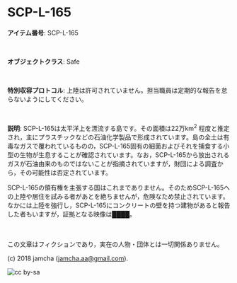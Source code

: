 

# SCP-L-165

**アイテム番号**: SCP-L-165  

<br>  

**オブジェクトクラス**: Safe  

<br>  

**特別収容プロトコル**: 上陸は許可されていません。担当職員は定期的な報告を怠らないようにしてください。  

<br>  

**説明**: SCP-L-165は太平洋上を漂流する島です。その面積は22万km<sup>2</sup> 程度と推定され，主にプラスチックなどの石油化学製品で形成されています。島の全土は有毒なガスで覆われているものの，SCP-L-165固有の細菌およびそれを捕食する小型の生物が生息することが確認されています。なお，SCP-L-165から放出されるガスが石油由来のものではないことが指摘されていますが，財団による調査から，その可能性は否定されています。  

SCP-L-165の領有権を主張する国はこれまでありません。そのためSCP-L-165への上陸や居住を試みる者があとを絶ちませんが，危険なため禁止されています。なかには上陸を強行し，SCP-L-165にコンクリートの壁を持つ建物があると報告した者もいますが，証拠となる映像は████。  

<br>  
<br>  
この文章はフィクションであり，実在の人物・団体とは一切関係ありません。  

(c) 2018 jamcha (jamcha.aa@gmail.com).  

![cc by-sa](https://i.creativecommons.org/l/by-sa/4.0/88x31.png)  

